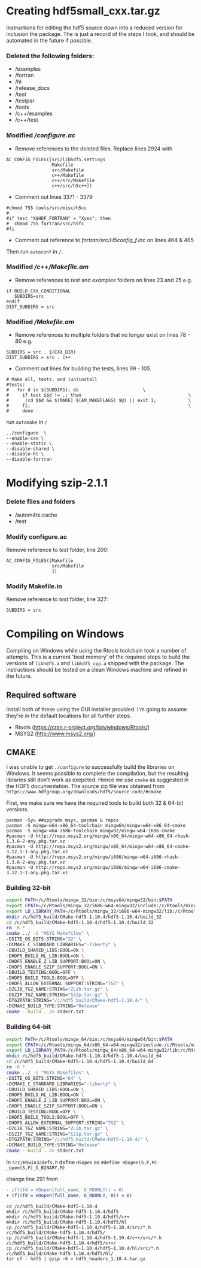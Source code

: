 # Creating hdf5small_cxx.tar.gz

Instructions for editing the hdf5 source down into a reduced version for inclusion the package.  The is just a record of the steps I took, and should be automated in the future if possible.

### Deleted the following folders:
  - /examples
  - /fortran
  - /hl
  - /release_docs
  - /test
  - /testpar
  - /tools
  - /c++/examples
  - /c++/test

### Modified */configure.ac*

- Remove references to the deleted files.  Replace lines 2924 with

```
AC_CONFIG_FILES([src/libhdf5.settings
                 Makefile
                 src/Makefile
                 c++/Makefile
                 c++/src/Makefile
                 c++/src/h5c++])
```
- Comment out lines 3371 - 3379

```
#chmod 755 tools/src/misc/h5cc
#
#if test "X$HDF_FORTRAN" = "Xyes"; then
#  chmod 755 fortran/src/h5fc
#fi
```
- Comment out reference to *fortran/src/H5config_f.inc* on lines 464 & 465

Then run `autoconf` in `/`.

### Modified */c++/Makefile.am*

- Remove references to *test* and *examples* folders on lines 23 and 25 e.g.

```
if BUILD_CXX_CONDITIONAL
   SUBDIRS=src
endif
DIST_SUBDIRS = src
```

### Modified */Makefile.am*

- Remove references to multiple folders that no longer exist on lines 78 - 80 e.g.

```
SUBDIRS = src . $(CXX_DIR)
DIST_SUBDIRS = src . c++
```

- Comment out lines for building the tests, lines 99 - 105.

```
# Make all, tests, and (un)install
#tests:
#	for d in $(SUBDIRS); do                        \
#	  if test $$d != .; then                                        \
#	   (cd $$d && $(MAKE) $(AM_MAKEFLAGS) $@) || exit 1;            \
#	  fi;                                                           \
#	  done
```
run `automake` in `/`

```{bash}
../configure  \
--enable-cxx \
--enable-static \
--disable-shared \
--disable-hl \
--disable-fortran
```

# Modifying szip-2.1.1

### Delete files and folders
  - /autom4te.cache
  - /test
  
### Modify configure.ac  

Remove reference to *test* folder, line 200:

```
AC_CONFIG_FILES([Makefile
                 src/Makefile
                 ])
```
  
### Modify Makefile.in

Remove reference to *test* folder, line 327:
```
SUBDIRS = src
```

# Compiling on Windows

Compiling on Windows while using the Rtools toolchain took a number of attempts.  This is a current 'best memory' of tħe required steps to build the versions of `libhdf5.a` and `libhdf5_cpp.a` shipped with the package.  The instructions should be tested on a clean Windows machine and refined in the future.

## Required software

Install both of these using the GUI installer provided.  I'm going to assume they're in the default locations for all further steps.

- Rtools (https://cran.r-project.org/bin/windows/Rtools/)
- MSYS2 (http://www.msys2.org/)

## CMAKE 

I was unable to get `./configure` to successfully build the libraries on Windows.  It seems possible to complete the compilation, but the resulting libraries still don't work as exepcted.  Hence we use `cmake` as suggested in the HDF5 documentation.  The source zip file was obtained from `https://www.hdfgroup.org/downloads/hdf5/source-code/#cmake`

First, we make sure we have the required tools to build both 32 & 64-bit versions.

```
pacman -Syu ##upgrade msys, pacman & repos
pacman -S mingw-w64-x86_64-toolchain mingw64/mingw-w64-x86_64-cmake
pacman -S mingw-w64-i686-toolchain mingw32/mingw-w64-i686-cmake
#pacman -U http://repo.msys2.org/mingw/x86_64/mingw-w64-x86_64-rhash-1.3.6-2-any.pkg.tar.xz
#pacman -U http://repo.msys2.org/mingw/x86_64/mingw-w64-x86_64-cmake-3.12.1-1-any.pkg.tar.xz
#pacman -U http://repo.msys2.org/mingw/i686/mingw-w64-i686-rhash-1.3.6-2-any.pkg.tar.xz
#pacman -U http://repo.msys2.org/mingw/i686/mingw-w64-i686-cmake-3.12.1-1-any.pkg.tar.xz
```

### Building 32-bit

```bash
export PATH=/c/Rtools/mingw_32/bin:/c/msys64/mingw32/bin:$PATH
export CPATH=/c/Rtools/mingw_32/i686-w64-mingw32/include:/c/Rtools/mingw_32/include:$CPATH
export LD_LIBRARY_PATH=/c/Rtools/mingw_32/i686-w64-mingw32/lib:/c/Rtools/mingw_32/lib:$LD_LiBRARY_PATH
mkdir /c/hdf5_build/CMake-hdf5-1.10.4/hdf5-1.10.4/build_32
cd /c/hdf5_build/CMake-hdf5-1.10.4/hdf5-1.10.4/build_32
rm -R *
cmake ../ -G "MSYS Makefiles" \
-DSITE_OS_BITS:STRING="32" \
-DCMAKE_C_STANDARD_LIBRARIES="-liberty" \
-DBUILD_SHARED_LIBS:BOOL=ON \
-DHDF5_BUILD_HL_LIB:BOOL=ON \
-DHDF5_ENABLE_Z_LIB_SUPPORT:BOOL=ON \
-DHDF5_ENABLE_SZIP_SUPPORT:BOOL=ON \
-DBUILD_TESTING:BOOL=OFF \
-DHDF5_BUILD_TOOLS:BOOL=OFF \
-DHDF5_ALLOW_EXTERNAL_SUPPORT:STRING="TGZ" \
-DZLIB_TGZ_NAME:STRING="ZLib.tar.gz" \
-DSZIP_TGZ_NAME:STRING="SZip.tar.gz" \
-DTGZPATH:STRING="/c/hdf5_build/CMake-hdf5-1.10.4/" \
-DCMAKE_BUILD_TYPE:STRING="Release"
cmake --build . 2> stderr.txt
```

### Building 64-bit

```bash
export PATH=/c/Rtools/mingw_64/bin:/c/msys64/mingw64/bin:$PATH
export CPATH=/c/Rtools/mingw_64/x86_64-w64-mingw32/include:/c/Rtools/mingw_64/include:$CPATH
export LD_LIBRARY_PATH=/c/Rtools/mingw_64/x86_64-w64-mingw32/lib:/c/Rtools/mingw_64/lib:$LD_LiBRARY_PATH
mkdir /c/hdf5_build/CMake-hdf5-1.10.4/hdf5-1.10.4/build_64
cd /c/hdf5_build/CMake-hdf5-1.10.4/hdf5-1.10.4/build_64
rm -R *
cmake ../ -G "MSYS Makefiles" \
-DSITE_OS_BITS:STRING="64" \
-DCMAKE_C_STANDARD_LIBRARIES="-liberty" \
-DBUILD_SHARED_LIBS:BOOL=ON \
-DHDF5_BUILD_HL_LIB:BOOL=ON \
-DHDF5_ENABLE_Z_LIB_SUPPORT:BOOL=ON \
-DHDF5_ENABLE_SZIP_SUPPORT:BOOL=ON \
-DBUILD_TESTING:BOOL=OFF \
-DHDF5_BUILD_TOOLS:BOOL=OFF \
-DHDF5_ALLOW_EXTERNAL_SUPPORT:STRING="TGZ" \
-DZLIB_TGZ_NAME:STRING="ZLib.tar.gz" \
-DSZIP_TGZ_NAME:STRING="SZip.tar.gz" \
-DTGZPATH:STRING="/c/hdf5_build/CMake-hdf5-1.10.4/" \
-DCMAKE_BUILD_TYPE:STRING="Release"
cmake --build . 2> stderr.txt
```

In `src/H5win32defs.h` define `H5open` as `#define HDopen(S,F,M)       _open(S,F|_O_BINARY,M)`

change line 291 from

```diff
- if((fd = HDopen(full_name, O_RDONLY)) < 0)
+ if((fd = HDopen(full_name, O_RDONLY, 0)) < 0)
```

```
cd /c/hdf5_build/CMake-hdf5-1.10.4
mkdir /c/hdf5_build/CMake-hdf5-1.10.4/hdf5
mkdir /c/hdf5_build/CMake-hdf5-1.10.4/hdf5/c++
mkdir /c/hdf5_build/CMake-hdf5-1.10.4/hdf5/hl
cp /c/hdf5_build/CMake-hdf5-1.10.4/hdf5-1.10.4/src/*.h /c/hdf5_build/CMake-hdf5-1.10.4/hdf5/
cp /c/hdf5_build/CMake-hdf5-1.10.4/hdf5-1.10.4/c++/src/*.h /c/hdf5_build/CMake-hdf5-1.10.4/hdf5/c++/
cp /c/hdf5_build/CMake-hdf5-1.10.4/hdf5-1.10.4/hl/src/*.h /c/hdf5_build/CMake-hdf5-1.10.4/hdf5/hl/
tar cf - hdf5 | gzip -6 > hdf5_headers_1.10.4.tar.gz
```